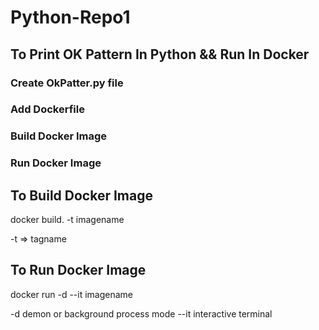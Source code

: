 # Python-Repo1
<h2>To Print OK Pattern 
In Python && Run In Docker </h2>
<h3>Create OkPatter.py file </h3>
<h3>Add Dockerfile </h3>
<h3>Build Docker Image</h3>
<h3>Run Docker Image </h3>
<h2>To Build Docker Image </h2>
 docker build. -t imagename
<p> -t => tagname </p>
<h2> To Run Docker Image </h2>
docker run -d --it imagename
<p> -d demon or background process mode  --it interactive terminal </p>

